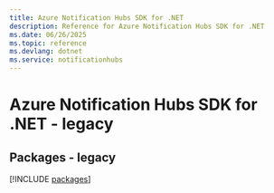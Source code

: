 ```yaml
---
title: Azure Notification Hubs SDK for .NET
description: Reference for Azure Notification Hubs SDK for .NET
ms.date: 06/26/2025
ms.topic: reference
ms.devlang: dotnet
ms.service: notificationhubs
---
```

# Azure Notification Hubs SDK for .NET - legacy
## Packages - legacy
[!INCLUDE [packages](notification-hubs-index.md)]